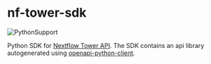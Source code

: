 # nf-tower-sdk

![PythonSupport](https://img.shields.io/static/v1?label=python&message=%203.9&color=blue?style=flat-square&logo=python)

Python SDK for [Nextflow Tower API](https://help.tower.nf/22.3/api/overview/#programmatic-api). The SDK contains an api library autogenerated using [openapi-python-client](https://github.com/openapi-generators/openapi-python-client).
